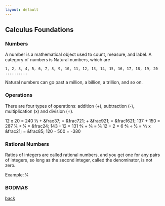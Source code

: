 ```yaml
---
layout: default
---
```


## Calculus Foundations

### Numbers

A number is a mathematical object used to count, measure, and label. A category of numbers is Natural numbers, which are 

```
1, 2, 3, 4, 5, 6, 7, 8, 9, 10, 11, 12, 13, 14, 15, 16, 17, 18, 19, 20 ..........
```

Natural numbers can go past a million, a billion, a trillion, and so on.

### Operations

There are four types of operations: addition (+), subtraction (-), multiplication (x) and division (÷).

<div class="math">
12 x 20 = 240
&frac13; + &frac37; = &frac721; + &frac921; = &frac1621;
137 + 150 = 287
&frac14; + &frac14; = &frac24;
143 - 12 = 131
&frac45; + &frac35; = &frac15;
12 ÷ 2 = 6
&frac45; ÷ &frac12; = &frac45; x &frac21; = &frac85;
120 - 500 = -380
</div>


### Rational Numbers

Ratios of integers are called rational numbers, and you get one for any pairs of integers, so long as the second integer, called the denominator, is not zero.

Example: &frac14;

### BODMAS

[back](../)

